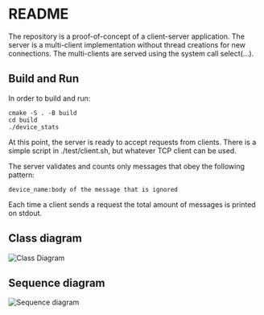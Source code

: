 # README

The repository is a proof-of-concept of a client-server application. The server is a multi-client implementation without thread creations for new connections. The multi-clients are served using the system call select(...).

## Build and Run

In order to build and run:
```
cmake -S . -B build
cd build
./device_stats
```

At this point, the server is ready to accept requests from clients. There is a simple script in ./test/client.sh, but whatever TCP client can be used.

The server validates and counts only messages that obey the following pattern:
```
device_name:body of the message that is ignored
```

Each time a client sends a request the total amount of messages is printed on stdout.

## Class diagram

![Class Diagram](http://www.plantuml.com/plantuml/proxy?cache=no&src=https://raw.githubusercontent.com/michelemotta/devices_stats/main/class.iuml)

## Sequence diagram

![Sequence diagram](http://www.plantuml.com/plantuml/proxy?cache=no&src=https://raw.githubusercontent.com/michelemotta/devices_stats/main/sequence.iuml)

